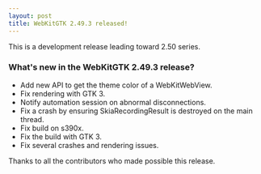 ```yaml
---
layout: post
title: WebKitGTK 2.49.3 released!
---
```


This is a development release leading toward 2.50 series.

### What's new in the WebKitGTK 2.49.3 release?

 - Add new API to get the theme color of a WebKitWebView.
 - Fix rendering with GTK 3.
 - Notify automation session on abnormal disconnections.
 - Fix a crash by ensuring SkiaRecordingResult is destroyed on the main thread.
 - Fix build on s390x.
 - Fix the build with GTK 3.
 - Fix several crashes and rendering issues.

Thanks to all the contributors who made possible this release.
